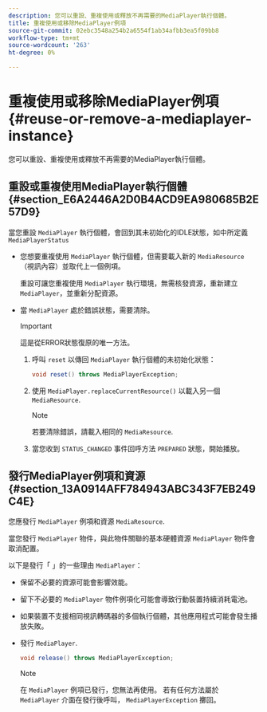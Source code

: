 ```yaml
---
description: 您可以重設、重複使用或釋放不再需要的MediaPlayer執行個體。
title: 重複使用或移除MediaPlayer例項
source-git-commit: 02ebc3548a254b2a6554f1ab34afbb3ea5f09bb8
workflow-type: tm+mt
source-wordcount: '263'
ht-degree: 0%

---
```


# 重複使用或移除MediaPlayer例項 {#reuse-or-remove-a-mediaplayer-instance}

您可以重設、重複使用或釋放不再需要的MediaPlayer執行個體。

## 重設或重複使用MediaPlayer執行個體 {#section_E6A2446A2D0B4ACD9EA980685B2E57D9}

當您重設 `MediaPlayer` 執行個體，會回到其未初始化的IDLE狀態，如中所定義 `MediaPlayerStatus`

* 您想要重複使用 `MediaPlayer` 執行個體，但需要載入新的 `MediaResource` （視訊內容）並取代上一個例項。

  重設可讓您重複使用 `MediaPlayer` 執行環境，無需核發資源，重新建立 `MediaPlayer`，並重新分配資源。

* 當 `MediaPlayer` 處於錯誤狀態，需要清除。

  >[!IMPORTANT]
  >
  >這是從ERROR狀態復原的唯一方法。

   1. 呼叫 `reset` 以傳回 `MediaPlayer` 執行個體的未初始化狀態：

      ```java
      void reset() throws MediaPlayerException; 
      ```

   1. 使用 `MediaPlayer.replaceCurrentResource()` 以載入另一個 `MediaResource`.

      >[!NOTE]
      >
      >若要清除錯誤，請載入相同的 `MediaResource`.

   1. 當您收到 `STATUS_CHANGED` 事件回呼方法 `PREPARED` 狀態，開始播放。

## 發行MediaPlayer例項和資源 {#section_13A0914AFF784943ABC343F7EB249C4E}

您應發行 `MediaPlayer` 例項和資源 `MediaResource`.

當您發行 `MediaPlayer` 物件，與此物件關聯的基本硬體資源 `MediaPlayer` 物件會取消配置。

以下是發行「 」的一些理由 `MediaPlayer`：

* 保留不必要的資源可能會影響效能。
* 留下不必要的 `MediaPlayer` 物件例項化可能會導致行動裝置持續消耗電池。
* 如果裝置不支援相同視訊轉碼器的多個執行個體，其他應用程式可能會發生播放失敗。

* 發行 `MediaPlayer`.

  ```java
  void release() throws MediaPlayerException;
  ```

  >[!NOTE]
  >
  >在 `MediaPlayer` 例項已發行，您無法再使用。 若有任何方法屬於 `MediaPlayer` 介面在發行後呼叫， `MediaPlayerException` 擲回。
